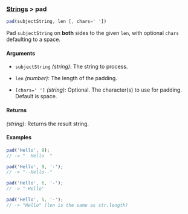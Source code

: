 ### [Strings](../) > pad

```js
pad(subjectString, len [, chars=' '])
```

Pad `subjectString` on **both** sides to the given `len`, with optional `chars` defaulting to a space.

#### Arguments

- `subjectString` _(string)_: The string to process.

- `len` _(number)_: The length of the padding.

- `[chars=' ']` _(string)_: Optional. The character(s) to use for padding. Default is space.

#### Returns

_(string)_: Returns the result string.

#### Examples
```js
pad('Hello', 9);
// -> "  Hello  "

pad('Hello', 9, '-');
// -> "--Hello--"

pad('Hello', 6, '-');
// -> "-Hello"

pad('Hello', 5, '-');
// -> "Hello" (len is the same as str.length)
```

